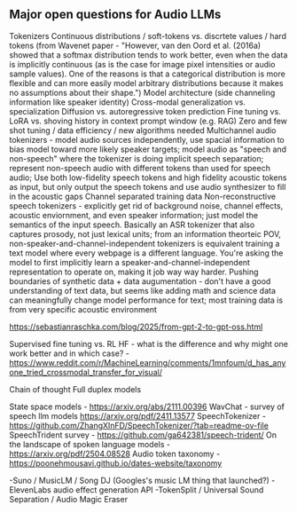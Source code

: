 
## Major open questions for Audio LLMs
Tokenizers
Continuous distributions / soft-tokens vs. discrtete values / hard tokens (from Wavenet paper - "However, van den Oord et al. (2016a) showed that a softmax distribution tends to work better, even when the data is implicitly continuous (as is the case for image pixel intensities or audio sample values). One of the reasons is that a categorical distribution is more flexible and can more easily model arbitrary distributions because it makes no assumptions about their shape.")
Model architecture (side channeling information like speaker identity)
Cross-modal generalization vs. specialization
Diffusion vs. autoregressive token prediction
Fine tuning vs. LoRA vs. shoving history in context prompt window (e.g. RAG)
Zero and few shot tuning / data efficiency / new algorithms needed
Multichannel audio tokenizers - model audio sources independently, use spacial information to bias model toward more likely speaker targets; model audio as "speech and non-speech" where the tokenizer is doing implicit speech separation; represent non-speech audio with different tokens than used for speech audio;  Use both low-fidelity speech tokens and high fidelity acoustic tokens as input, but only output the speech tokens and use audio synthesizer to fill in the acoustic gaps
Channel separated training data
Non-reconstructive speech tokenizers - explicitly get rid of background noise, channel effects, acoustic enviornment, and even speaker information; just model the semantics of the input speech.  Basically an ASR tokenizer that also captures prosody, not just lexical units; from an information theorteic POV, non-speaker-and-channel-independent tokenizers is equivalent training a text model where every webpage is a different language.  You're asking the model to first implicitly learn a speaker-and-channel-independent representation to operate on, making it job way way harder.
Pushing boundaries of synthetic data + data augumentation - don't have a good understanding of text data, but seems like adding math and science data can meaningfully change model performance for text; most training data is from very specific acoustic environment


https://sebastianraschka.com/blog/2025/from-gpt-2-to-gpt-oss.html

Supervised fine tuning vs. RL HF - what is the difference and why might one work better and in which case? - https://www.reddit.com/r/MachineLearning/comments/1mnfoum/d_has_anyone_tried_crossmodal_transfer_for_visual/

Chain of thought
Full duplex models

State space models - https://arxiv.org/abs/2111.00396
WavChat - survey of speech llm models https://arxiv.org/pdf/2411.13577
SpeechTokenizer - https://github.com/ZhangXInFD/SpeechTokenizer/?tab=readme-ov-file
SpeechTrident survey - https://github.com/ga642381/speech-trident/
On the landscape of spoken language models - https://arxiv.org/pdf/2504.08528
Audio token taxonomy - https://poonehmousavi.github.io/dates-website/taxonomy

-Suno / MusicLM / Song DJ (Googles's music LM thing that launched?)
-ElevenLabs audio effect generation API
-TokenSplit / Universal Sound Separation / Audio Magic Eraser
